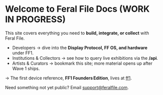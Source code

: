# Welcome to Feral File Docs (WORK IN PROGRESS)

This site covers everything you need to **build, integrate, or collect** with Feral File.

* Developers → dive into the **Display Protocol, FF OS, and hardware** under FF1.
* Institutions & Collectors → see how to query live exhibitions via the **/api**.
* Artists & Curators → bookmark this site; more material opens up after Wave 1 ships.

→ The first device reference, **FF1 Founders Edition**, lives at [ff1](ff1/index.md).

Need something not yet public? Email support@feralfile.com.
